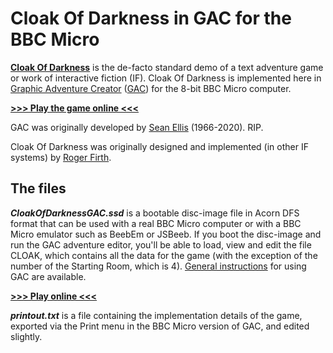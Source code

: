 # Cloak Of Darkness in GAC for the BBC Micro 
[**Cloak Of Darkness**](https://mipmip.org/IFrescue/rf/) is the de-facto standard demo of a text adventure game or work of interactive fiction (IF). Cloak Of Darkness is implemented here in [Graphic Adventure Creator](https://en.wikipedia.org/wiki/Graphic_Adventure_Creator) ([GAC](https://stardot.org.uk/forums/viewtopic.php?p=376034#p376034)) for the 8-bit BBC Micro computer. 

[**>>> Play the game online <<<**](http://bbcmicro.co.uk//jsbeeb/play.php?autoboot&disc=https://raw.githubusercontent.com/ahope1/Beeb-GAC-CloakOfDarkness/main/CloakOfDarknessGAC.ssd)

GAC was originally developed by [Sean Ellis](https://www.skeptic.org.uk/2020/11/sean-ellis-1966-2020/) (1966-2020). RIP.

Cloak Of Darkness was originally designed and implemented (in other IF systems) by [Roger Firth](https://www.ifwiki.org/Roger_Firth).


## The files

***CloakOfDarknessGAC.ssd*** is a bootable disc-image file in Acorn DFS format that can be used with a real BBC Micro computer or with a BBC Micro emulator such as BeebEm or JSBeeb. If you boot the disc-image and run the GAC adventure editor, you'll be able to load, view and edit the file CLOAK, which contains all the data for the game (with the exception of the number of the Starting Room, which is 4). [General instructions](https://stardot.org.uk/forums/viewtopic.php?p=376034#p376034) for using GAC are available.

[**>>> Play online <<<**](http://bbcmicro.co.uk//jsbeeb/play.php?autoboot&disc=https://raw.githubusercontent.com/ahope1/Beeb-GAC-CloakOfDarkness/main/CloakOfDarknessGAC.ssd)

***printout.txt*** is a file containing the implementation details of the game, exported via the Print menu in the BBC Micro version of GAC, and edited slightly. 
